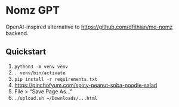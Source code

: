 # Nomz GPT

OpenAI-inspired alternative to https://github.com/dfithian/mo-nomz backend.

## Quickstart

1. `python3 -m venv venv`
2. `. venv/bin/activate`
3. `pip install -r requirements.txt`
4. https://pinchofyum.com/spicy-peanut-soba-noodle-salad
5. File > "Save Page As..."
6. `./upload.sh ~/Downloads/...html`

